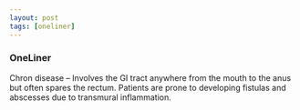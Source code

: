 ```yaml
---
layout: post
tags: [oneliner]
---
```



### OneLiner

Chron disease – Involves the GI tract anywhere from the mouth to the anus but often spares the rectum. Patients are prone to developing fistulas and abscesses due to transmural inflammation.
